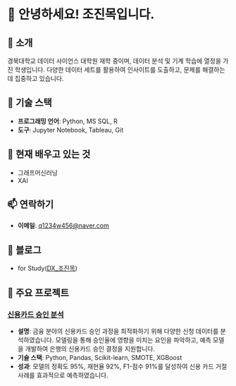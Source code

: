 # 👋 안녕하세요! 조진목입니다.

## 🌟 소개
경북대학교 데이터 사이언스 대학원 재학 중이며, 데이터 분석 및 기계 학습에 열정을 가진 학생입니다. 다양한 데이터 세트를 활용하여 인사이트를 도출하고, 문제를 해결하는 데 집중하고 있습니다. 


## 🔧 기술 스택
- **프로그래밍 언어**: Python, MS SQL, R
- **도구**: Jupyter Notebook, Tableau, Git

## 🌱 현재 배우고 있는 것
- 그래프머신러닝
- XAI

## 📫 연락하기
- **이메일**: [q1234w456@naver.com](mailto:q1234w456@naver.com)


## 📝 블로그
- for Study([DX_조진목](https://aivle.tistory.com/category/%5BKT%20AIVLE%20SCHOOL%5D))

## 📂 주요 프로젝트
### [신용카드 승인 분석](링크)
- **설명**: 금융 분야의 신용카드 승인 과정을 최적화하기 위해 다양한 신청 데이터를 분석하였습니다. 모델링을 통해 승인율에 영향을 미치는 요인을 파악하고, 예측 모델을 개발하여 은행의 신용카드 승인 결정을 지원합니다.
- **기술 스택**: Python, Pandas, Scikit-learn, SMOTE, XGBoost
- **성과**: 모델의 정확도 95%, 재현율 92%, F1-점수 91%를 달성하여 신용 카드 거절 사례를 효과적으로 예측하였습니다.
